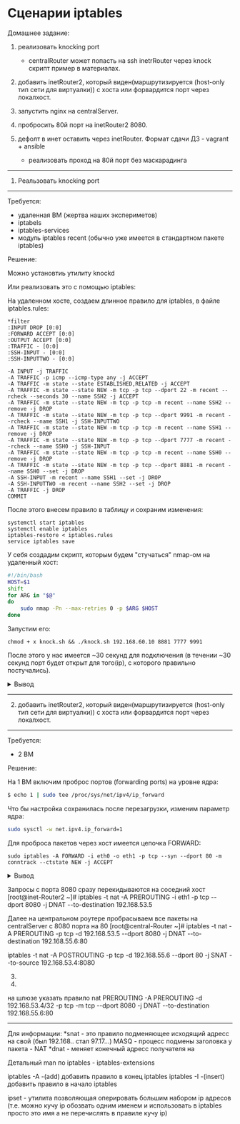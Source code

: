 Сценарии iptables
=================

Домашнее задание:


1. реализовать knocking port
    - centralRouter может попасть на ssh inetrRouter через knock скрипт пример в материалах.

2. добавить inetRouter2, который виден(маршрутизируется (host-only тип сети для виртуалки)) с хоста или форвардится порт через локалхост.
3. запустить nginx на centralServer.
4. пробросить 80й порт на inetRouter2 8080.
5. дефолт в инет оставить через inetRouter. Формат сдачи ДЗ - vagrant + ansible  
    - реализовать проход на 80й порт без маскарадинга  

---
1. Реальзовать knocking port
---

Требуется:
 - удаленная ВМ (жертва наших экспериметов)
 - iptabels
 - iptables-services
 - модуль iptables recent (обычно уже имеется в стандартном пакете iptables)

Решение:

Можно установтиь утилиту knockd

Или реализовать это с помощью iptables:

На удаленном хосте, создаем длинное правило для iptables, в файле iptables.rules:
```
*filter
:INPUT DROP [0:0]
:FORWARD ACCEPT [0:0]
:OUTPUT ACCEPT [0:0]
:TRAFFIC - [0:0]
:SSH-INPUT - [0:0]
:SSH-INPUTTWO - [0:0]

-A INPUT -j TRAFFIC
-A TRAFFIC -p icmp --icmp-type any -j ACCEPT
-A TRAFFIC -m state --state ESTABLISHED,RELATED -j ACCEPT
-A TRAFFIC -m state --state NEW -m tcp -p tcp --dport 22 -m recent --rcheck --seconds 30 --name SSH2 -j ACCEPT
-A TRAFFIC -m state --state NEW -m tcp -p tcp -m recent --name SSH2 --remove -j DROP
-A TRAFFIC -m state --state NEW -m tcp -p tcp --dport 9991 -m recent --rcheck --name SSH1 -j SSH-INPUTTWO
-A TRAFFIC -m state --state NEW -m tcp -p tcp -m recent --name SSH1 --remove -j DROP
-A TRAFFIC -m state --state NEW -m tcp -p tcp --dport 7777 -m recent --rcheck --name SSH0 -j SSH-INPUT
-A TRAFFIC -m state --state NEW -m tcp -p tcp -m recent --name SSH0 --remove -j DROP
-A TRAFFIC -m state --state NEW -m tcp -p tcp --dport 8881 -m recent --name SSH0 --set -j DROP
-A SSH-INPUT -m recent --name SSH1 --set -j DROP
-A SSH-INPUTTWO -m recent --name SSH2 --set -j DROP
-A TRAFFIC -j DROP
COMMIT
```

После этого внесем правило в таблицу и сохраним изменения:
```
systemctl start iptables
systemctl enable iptables
iptables-restore < iptables.rules
service iptables save
```


У себя создадим скрипт, которым будем "стучаться" nmap-ом на удаленный хост:
```bash
#!/bin/bash
HOST=$1
shift
for ARG in "$@"
do
    sudo nmap -Pn --max-retries 0 -p $ARG $HOST
done
```

Запустим его:
```
chmod + x knock.sh && ./knock.sh 192.168.60.10 8881 7777 9991
```

После этого у нас имеется ~30 секунд для подключения (в течении ~30 секунд порт будет открыт для того(ip), c которого правильно постучались).

<details>
 <summary> Вывод </summary>
  ```
  long console output here
  ```
</details>

---
2. добавить inetRouter2, который виден(маршрутизируется (host-only тип сети для виртуалки)) с хоста или форвардится порт через локалхост.
---

Требуется:
 - 2 ВМ  

Решение:  

На 1 ВМ включим проброс портов (forwarding ports) на уровне ядра:

```bash
$ echo 1 | sudo tee /proc/sys/net/ipv4/ip_forward
```

Что бы настройка сохранилась после перезагрузки, изменим параметр ядра:
```bash
sudo sysctl -w net.ipv4.ip_forward=1
```
Для проброcа пакетов через хост имеется цепочка FORWARD:
```
sudo iptables -A FORWARD -i eth0 -o eth1 -p tcp --syn --dport 80 -m conntrack --ctstate NEW -j ACCEPT
```

<details>
 <summary> Вывод </summary>
  
  ```
  long console output here
  ```

</details>


Запросы с порта 8080 сразу перекидываются на соседний хост
[root@inet-Router2 ~]# iptables -t nat -A PREROUTING -i eth1 -p tcp --dport 8080 -j DNAT --to-destination 192.168.53.5

Далее на центральном роутере пробрасываем все пакеты на centralServer c 8080 порта на 80
[root@central-Router ~]# iptables -t nat -A PREROUTING -p tcp -d 192.168.53.5 --dport 8080 -j DNAT --to-destination 192.168.55.6:80

iptables -t nat -A POSTROUTING -p tcp -d 192.168.55.6 --dport 80 -j SNAT --to-source 192.168.53.4:8080


3. 


4. 

на шлюзе указать правило nat PREROUTING 
-A PREROUTING -d 192.168.53.4/32 -p tcp -m tcp --dport 8080 -j DNAT --to-destination 192.168.55.6:80






---

Для информации:
*snat - это правило подменяющее исходящий адресс на свой (был 192.168.. стал 97.17...)
MASQ - процесс подмены заголовка у пакета - NAT
*dnat - меняет конечный адресс получателя на 


Детальный man по iptables - iptables-extensions

iptables -A -(add) добавить правило в конец iptables
iptables -I -(insert) добавить правило в начало iptables

ipset - утилита позволяющая оперировать большим набором ip адресов  (т.е. можно кучу ip обозвать одним именем и использовать в iptables просто это имя а не перечислять в правиле кучу ip)